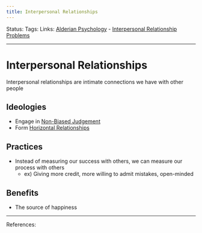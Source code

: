 ```yaml
---
title: Interpersonal Relationships
---
```

Status:
Tags:
Links: [Alderian Psychology](out/alderian-psychology.md) - [Interpersonal Relationship Problems](out/interpersonal-relationship-problems.md)
___
# Interpersonal Relationships
Interpersonal relationships are intimate connections we have with other people
## Ideologies
- Engage in [Non-Biased Judgement](out/non-biased-judgement.md)
- Form [Horizontal Relationships](out/horizontal-relationships.md)
## Practices
- Instead of measuring our success with others, we can measure our process with others
	- ex) Giving more credit, more willing to admit mistakes, open-minded
## Benefits
- The source of happiness
___
References: